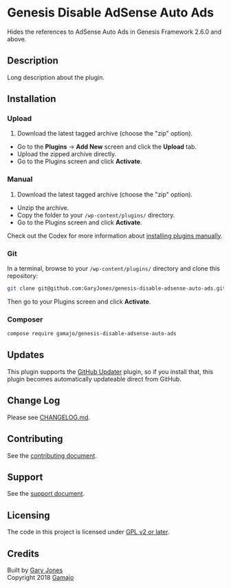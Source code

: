 # Genesis Disable AdSense Auto Ads

Hides the references to AdSense Auto Ads in Genesis Framework 2.6.0 and above.

## Description 

Long description about the plugin.

## Installation

### Upload

1. Download the latest tagged archive (choose the "zip" option).
* Go to the __Plugins__ → __Add New__ screen and click the __Upload__ tab.
* Upload the zipped archive directly.
* Go to the Plugins screen and click __Activate__.

### Manual

1. Download the latest tagged archive (choose the "zip" option).
* Unzip the archive.
* Copy the folder to your `/wp-content/plugins/` directory.
* Go to the Plugins screen and click __Activate__.

Check out the Codex for more information about [installing plugins manually](http://codex.wordpress.org/Managing_Plugins#Manual_Plugin_Installation).

### Git

In a terminal, browse to your `/wp-content/plugins/` directory and clone this repository:

~~~sh
git clone git@github.com:GaryJones/genesis-disable-adsense-auto-ads.git
~~~

Then go to your Plugins screen and click __Activate__.

### Composer

~~~sh
compose require gamajo/genesis-disable-adsense-auto-ads
~~~

## Updates

This plugin supports the [GitHub Updater](https://github.com/afragen/github-updater) plugin, so if you install that, this plugin becomes automatically updateable direct from GitHub.

## Change Log

Please see [CHANGELOG.md](CHANGELOG.md).

## Contributing

See the [contributing document](.github/CONTRIBUTING.md).

## Support

See the [support document](.github/SUPPORT.md).

## Licensing

The code in this project is licensed under [GPL v2 or later](LICENSE).

## Credits

Built by [Gary Jones](https://twitter.com/GaryJ)  
Copyright 2018 [Gamajo](https://gamajo.com)
